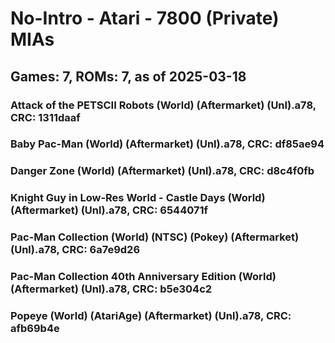 # No-Intro - Atari - 7800 (Private) MIAs
## Games: 7, ROMs: 7, as of 2025-03-18

### Attack of the PETSCII Robots (World) (Aftermarket) (Unl).a78, CRC: 1311daaf
### Baby Pac-Man (World) (Aftermarket) (Unl).a78, CRC: df85ae94
### Danger Zone (World) (Aftermarket) (Unl).a78, CRC: d8c4f0fb
### Knight Guy in Low-Res World - Castle Days (World) (Aftermarket) (Unl).a78, CRC: 6544071f
### Pac-Man Collection (World) (NTSC) (Pokey) (Aftermarket) (Unl).a78, CRC: 6a7e9d26
### Pac-Man Collection 40th Anniversary Edition (World) (Aftermarket) (Unl).a78, CRC: b5e304c2
### Popeye (World) (AtariAge) (Aftermarket) (Unl).a78, CRC: afb69b4e
